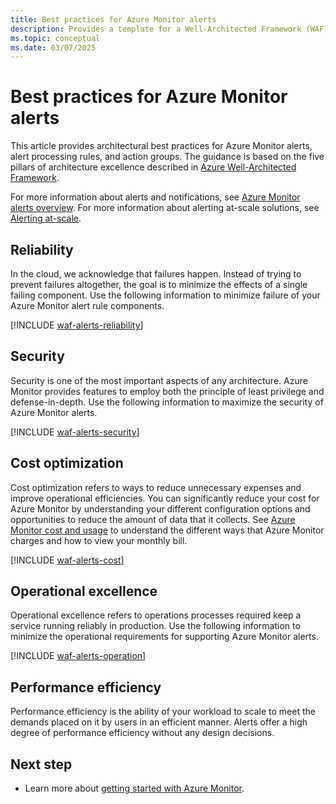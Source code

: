 ```yaml
---
title: Best practices for Azure Monitor alerts
description: Provides a template for a Well-Architected Framework (WAF) article specific to Azure Monitor alerts.
ms.topic: conceptual
ms.date: 03/07/2025
---
```


# Best practices for Azure Monitor alerts

This article provides architectural best practices for Azure Monitor alerts, alert processing rules, and action groups. The guidance is based on the five pillars of architecture excellence described in [Azure Well-Architected Framework](/azure/architecture/framework/).

For more information about alerts and notifications, see [Azure Monitor alerts overview](../alerts/alerts-overview.md).
For more information about alerting at-scale solutions, see [Alerting at-scale](../alerts/alerts-overview.md#alerting-at-scale).

## Reliability

In the cloud, we acknowledge that failures happen. Instead of trying to prevent failures altogether, the goal is to minimize the effects of a single failing component. Use the following information to minimize failure of your Azure Monitor alert rule components.

[!INCLUDE [waf-alerts-reliability](includes/waf-alerts-reliability.md)]

## Security

Security is one of the most important aspects of any architecture. Azure Monitor provides features to employ both the principle of least privilege and defense-in-depth. Use the following information to maximize the security of Azure Monitor alerts.

[!INCLUDE [waf-alerts-security](includes/waf-alerts-security.md)]

## Cost optimization

Cost optimization refers to ways to reduce unnecessary expenses and improve operational efficiencies. You can significantly reduce your cost for Azure Monitor by understanding your different configuration options and opportunities to reduce the amount of data that it collects. See [Azure Monitor cost and usage](../fundamentals/cost-usage.md) to understand the different ways that Azure Monitor charges and how to view your monthly bill.

[!INCLUDE [waf-alerts-cost](includes/waf-alerts-cost.md)]

## Operational excellence

Operational excellence refers to operations processes required keep a service running reliably in production. Use the following information to minimize the operational requirements for supporting Azure Monitor alerts.

[!INCLUDE [waf-alerts-operation](includes/waf-alerts-operation.md)]

## Performance efficiency

Performance efficiency is the ability of your workload to scale to meet the demands placed on it by users in an efficient manner.
Alerts offer a high degree of performance efficiency without any design decisions.

## Next step

* Learn more about [getting started with Azure Monitor](../fundamentals/getting-started.md).
